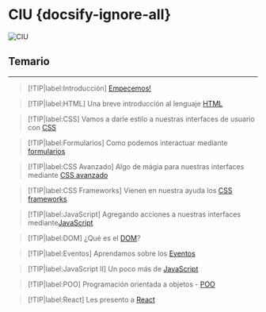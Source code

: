 # CIU  {docsify-ignore-all}

![CIU](/_images/00_UI-design.jpg)

## Temario

---

>[!TIP|label:Introducción]
>[Empecemos!](/00-intro/)

>[!TIP|label:HTML]
>Una breve introducción al lenguaje [HTML](/01-html/)

>[!TIP|label:CSS]
>Vamos a darle estilo a nuestras interfaces de usuario con [CSS](/02-css/)

>[!TIP|label:Formularios]
>Como podemos interactuar mediante [formularios](/03-formularios/)

>[!TIP|label:CSS Avanzado]
>Algo de mágia para nuestras interfaces mediante [CSS avanzado](/04-css2/)

>[!TIP|label:CSS Frameworks]
>Vienen en nuestra ayuda los [CSS frameworks](/05-css-frameworks/)

>[!TIP|label:JavaScript]
>Agregando acciones a nuestras interfaces mediante[JavaScript](/06-js/)

>[!TIP|label:DOM]
>¿Qué es el [DOM](/08-dom/)?

>[!TIP|label:Eventos]
>Aprendamos sobre los [Eventos](/12-eventos/)

>[!TIP|label:JavaScript II]
>Un poco más de [JavaScript](/14-js/)

>[!TIP|label:POO]
>Programación orientada a objetos - [POO](/15-poo/)

>[!TIP|label:React]
>Les presento a [React](/18-react/)
